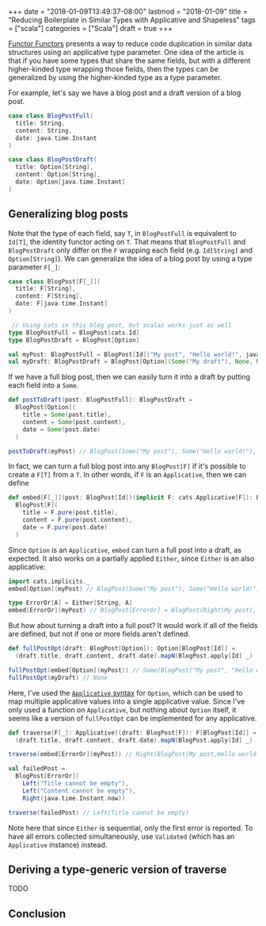 +++
date = "2018-01-09T13:49:37-08:00"
lastmod = "2018-01-09"
title = "Reducing Boilerplate in Similar Types with Applicative and Shapeless"
tags = ["scala"]
categories = ["Scala"]
draft = true
+++

[Functor Functors][functor-functors] presents a way to reduce code duplication
in similar data structures using an applicative type parameter. One idea of the
article is that if you have some types that share the same fields, but with a
different higher-kinded type wrapping those fields, then the types can be
generalized by using the higher-kinded type as a type parameter.

For example, let's say we have a blog post and a draft version of a blog post.

```scala
case class BlogPostFull(
  title: String,
  content: String,
  date: java.time.Instant
)

case class BlogPostDraft(
  title: Option[String],
  content: Option[String],
  date: Option[java.time.Instant]
)
```

## Generalizing blog posts

Note that the type of each field, say `T`, in `BlogPostFull` is equivalent to
`Id[T]`, the identity functor acting on `T`. That means that `BlogPostFull` and
`BlogPostDraft` only differ on the `F` wrapping each field (e.g. `Id[String]`
and `Option[String]`). We can generalize the idea of a blog post by using a type
parameter `F[_]`:

```scala
case class BlogPost[F[_]](
  title: F[String],
  content: F[String],
  date: F[java.time.Instant]
)

 // Using cats in this blog post, but scalaz works just as well
type BlogPostFull = BlogPost[cats.Id]
type BlogPostDraft = BlogPost[Option]

val myPost: BlogPostFull = BlogPost[Id]("My post", "Hello world!", java.time.Instant.now)
val myDraft: BlogPostDraft = BlogPost[Option](Some("My draft"), None, None)
```

If we have a full blog post, then we can easily turn it into a draft by putting
each field into a `Some`.

```scala
def postToDraft(post: BlogPostFull): BlogPostDraft =
  BlogPost[Option](
    title = Some(post.title),
    content = Some(post.content),
    date = Some(post.date)
  )

postToDraft(myPost) // BlogPost(Some("My post"), Some("Hello world!"), Some(2018-01-09T22:52:39.658Z))
```

In fact, we can turn a full blog post into any `BlogPost[F]` if it's possible to
create a `F[T]` from a `T`. In other words, if `F` is an `Applicative`, then we
can define

```scala
def embed[F[_]](post: BlogPost[Id])(implicit F: cats.Applicative[F]): BlogPost[F] =
  BlogPost[F](
    title = F.pure(post.title),
    content = F.pure(post.content),
    date = F.pure(post.date)
  )
```

Since `Option` is an `Applicative`, `embed` can turn a full post into a draft,
as expected. It also works on a partially applied `Either`, since `Either` is an
also applicative:

```scala
import cats.implicits._
embed[Option](myPost) // BlogPost(Some("My post"), Some("Hello world!"), Some(2018-01-09T22:52:39.658Z))

type ErrorOr[A] = Either[String, A]
embed[ErrorOr](myPost) // BlogPost[ErrorOr] = BlogPost(Right(My post), Right(Hello world!), Right(2018-01-09T22:52:39.658Z))
```

But how about turning a draft into a full post? It would work if all of the
fields are defined, but not if one or more fields aren't defined.

```scala
def fullPostOpt(draft: BlogPost[Option]): Option[BlogPost[Id]] =
  (draft.title, draft.content, draft.date).mapN(BlogPost.apply[Id] _)

fullPostOpt(embed[Option](myPost)) // Some(BlogPost("My post", "Hello world!", 2018-01-09T22:52:39.658Z))
fullPostOpt(myDraft) // None
```

Here, I've used the [`Applicative` syntax][applicative-syntax] for `Option`,
which can be used to map multiple applicative values into a single applicative
value. Since I've only used a function on `Applicative`, but nothing
about `Option` itself, it seems like a version of `fullPostOpt` can be
implemented for any applicative.

```scala
def traverse[F[_]: Applicative](draft: BlogPost[F]): F[BlogPost[Id]] =
  (draft.title, draft.content, draft.date).mapN(BlogPost.apply[Id] _)

traverse(embed[ErrorOr](myPost)) // Right(BlogPost(My post,Hello world!,2018-01-09T22:52:39.658Z))

val failedPost =
  BlogPost[ErrorOr](
    Left("Title cannot be empty"),
    Left("Content cannot be empty"),
    Right(java.time.Instant.now))

traverse(failedPost) // Left(Title cannot be empty)
```

Note here that since `Either` is sequential, only the first error is reported.
To have all errors collected simultaneously, use `Validated` (which has an
`Applicative` instance) instead.

## Deriving a type-generic version of traverse

TODO

## Conclusion

[applicative-syntax]: https://typelevel.org/cats/typeclasses/applicative.html
[functor-functors]: https://www.benjamin.pizza/posts/2017-12-15-functor-functors.html
